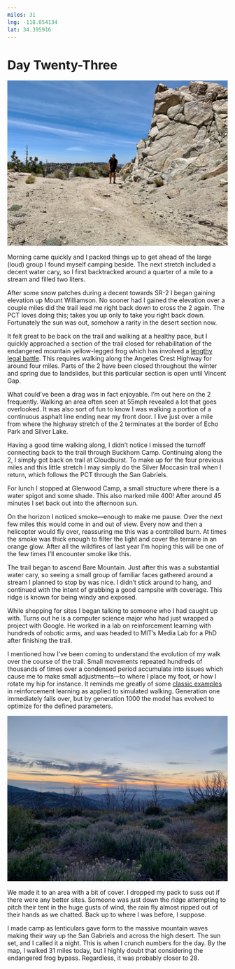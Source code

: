 ```yaml
---
miles: 31
lng: -118.054134
lat: 34.395916
---
```


# Day Twenty-Three

![r:75](2019-05-14.jpeg)

Morning came quickly and I packed things up to get ahead of the  large (loud) group I found myself camping beside. The next stretch included a decent water cary, so I first backtracked around a quarter of a mile to a stream and filled two liters.

After some snow patches during a decent towards SR-2 I began gaining elevation up Mount Williamson. No sooner had I gained the elevation over a couple miles did the trail lead me right back down to cross the 2 again. The PCT loves doing this; takes you up only to take you right back down. Fortunately the sun was out, somehow a rarity in the desert section now.

<!-- more -->

It felt great to be back on the trail and walking at a healthy pace, but I quickly approached a section of the trail closed for rehabilitation of the endangered mountain yellow-legged frog which has involved a [lengthy legal battle](https://www.outsideonline.com/2337561/williamson-rock-california-climbing-route-reopen). This requires walking along the Angeles Crest Highway for around four miles. Parts of the 2 have been closed throughout the winter and spring due to landslides, but this particular section is open until Vincent Gap. 

What could’ve been a drag was in fact enjoyable. I’m out here on the 2 frequently. Walking an area often seen at 55mph revealed a lot that goes overlooked. It was also sort of fun to know I was walking a portion of a continuous asphalt line ending near my front door. I live just over a mile from where the highway stretch of the 2 terminates at the border of Echo Park and Silver Lake.

Having a good time walking along, I didn’t notice I missed the turnoff connecting back to the trail through Buckhorn Camp. Continuing along the 2, I simply got back on trail at Cloudburst. To make up for the four previous miles and this little stretch I may simply do the Silver Moccasin trail when I return, which follows the PCT through the San Gabriels.

For lunch I stopped at Glenwood Camp, a small structure where there is a water spigot and some shade. This also marked mile 400! After around 45 minutes I set back out into the afternoon sun.

On the horizon I noticed smoke—enough to make me pause. Over the next few miles this would come in and out of view. Every now and then a helicopter would fly over, reassuring me this was a controlled burn. At times the smoke was thick enough to filter the light and cover the terrane in an orange glow. After all the wildfires of last year I’m hoping this will be one of the few times I’ll encounter smoke like this.

The trail began to ascend Bare Mountain. Just after this was a substantial water cary, so seeing a small group of familiar faces gathered around a stream I planned to stop by was nice. I didn’t stick around to hang, and continued with the intent of grabbing a good campsite with coverage. This ridge is known for being windy and exposed.

While shopping for sites I began talking to someone who I had caught up with. Turns out he is a computer science major who had just wrapped a project with Google. He worked in a lab on reinforcement learning with hundreds of robotic arms, and was headed to MIT’s Media Lab for a PhD after finishing the trail.

I mentioned how I’ve been coming to understand the evolution of my walk over the course of the trail. Small movements repeated hundreds of thousands of times over a condensed period accumulate into issues which cause me to make small adjustments—to where I place my foot, or how I rotate my hip for instance. It reminds me greatly of some [classic examples](https://www.youtube.com/watch?v=pgaEE27nsQw) in reinforcement learning as applied to simulated walking. Generation one immediately falls over, but by generation 1000 the model has evolved to optimize for the defined parameters.

![r:75](2019-05-14-2.jpeg)

We made it to an area with a bit of cover. I dropped my pack to suss out if there were any better sites. Someone was just down the ridge attempting to pitch their tent in the huge gusts of wind, the rain fly almost ripped out of their hands as we chatted. Back up to where I was before, I suppose.

I made camp as lenticulars gave form to the massive mountain waves making their way up the San Gabriels and across the high desert. The sun set, and I called it a night. This is when I crunch numbers for the day. By the map, I walked 31 miles today, but I highly doubt that considering the endangered frog bypass. Regardless, it was probably closer to 28.